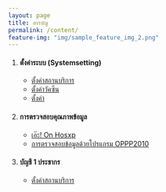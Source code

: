 ```yaml
---
layout: page
title: สารบัญ
permalink: /content/
feature-img: "img/sample_feature_img_2.png"
---
```


1. #### ตั้งค่าระบบ (Systemsetting)
    * [ตั้งค่าสถานบริการ](../2016/11/03/s.html)
    * [ตั้งค่าวัคซีน](../2016/11/03/setting_epi_table.html)
    * [ตั้งค่า](#)
2. #### การตรวจสอบคุณภาพข้อมูล
    * [เอ๊ะ! On Hosxp ]()
    * [การตรวจสอบข้อมูลด้วยโปรแกรม OPPP2010]()
3. #### บัญชี 1 ประชากร
    * [ตั้งค่าสถานบริการ](../2014/11/30/sample-post.html)